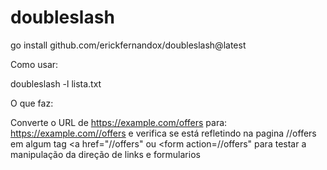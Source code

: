 # doubleslash

go install github.com/erickfernandox/doubleslash@latest

Como usar:

doubleslash -l lista.txt

O que faz:

Converte o URL de https://example.com/offers para: https://example.com//offers e verifica se está refletindo na pagina //offers em algum tag <a href="//offers" ou <form action=//offers" para testar a manipulação da direção de links e formularios
